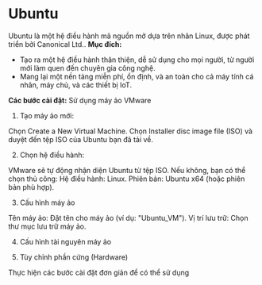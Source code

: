 # Ubuntu
Ubuntu là một hệ điều hành mã nguồn mở dựa trên nhân Linux, được phát triển bởi Canonical Ltd..
**Mục đích:**
- Tạo ra một hệ điều hành thân thiện, dễ sử dụng cho mọi người, từ người mới làm quen đến chuyên gia công nghệ.
- Mang lại một nền tảng miễn phí, ổn định, và an toàn cho cả máy tính cá nhân, máy chủ, và các thiết bị IoT.

**Các bước cài đặt:** Sử dụng máy ảo VMware

1. Tạo máy ảo mới:

Chọn Create a New Virtual Machine.
Chọn Installer disc image file (ISO) và duyệt đến tệp ISO của Ubuntu bạn đã tải về.

2. Chọn hệ điều hành:

VMware sẽ tự động nhận diện Ubuntu từ tệp ISO.
Nếu không, bạn có thể chọn thủ công:
Hệ điều hành: Linux.
Phiên bản: Ubuntu x64 (hoặc phiên bản phù hợp).

3. Cấu hình máy ảo


Tên máy ảo: Đặt tên cho máy ảo (ví dụ: "Ubuntu_VM").
Vị trí lưu trữ: Chọn thư mục lưu trữ máy ảo.

4. Cấu hình tài nguyên máy ảo

5. Tùy chỉnh phần cứng (Hardware)

Thực hiện các bước cài đặt đơn giản để có thể sử dụng 



